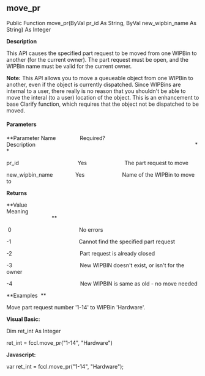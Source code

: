 move_pr
-------

Public Function move_pr(ByVal pr_id As String, ByVal new_wipbin_name As String) As Integer

**Description**

This API causes the specified part request to be moved from one WIPBin to another (for the current owner). The part request must be open, and the WIPBin name must be valid for the current owner.

**Note:** This API allows you to move a queueable object from one WIPBin to another, even if the object is currently dispatched. Since WIPBins are internal to a user, there really is no reason that you shouldn't be able to move the interal (to a user) location of the object. This is an enhancement to base Clarify function, which requires that the object not be dispatched to be moved.

#### Parameters
**Parameter Name                Required?             Description                                                                                                          **

pr_id                                       Yes                         The part request to move

new_wipbin_name               Yes                         Name of the WIPBin to move to

**Returns**

**Value                                     Meaning                                                                                                                                               **

 0                                             No errors

-1                                             Cannot find the specified part request

-2                                             Part request is already closed

-3                                             New WIPBIN doesn't exist, or isn't for the owner

-4                                             New WIPBIN is same as old - no move needed

**Examples  **

 Move part request number '1-14' to WIPBin 'Hardware'.

**Visual Basic:**

Dim ret_int As Integer

ret_int = fccl.move_pr("1-14", "Hardware")

**Javascript:**

var ret_int = fccl.move_pr("1-14", "Hardware");